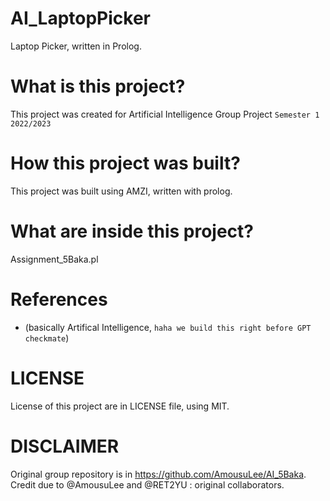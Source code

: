# AI_LaptopPicker
Laptop Picker, written in Prolog.

# What is this project?
This project was created for Artificial Intelligence Group Project `Semester 1 2022/2023`

# How this project was built?
This project was built using AMZI, written with prolog.

# What are inside this project?
Assignment_5Baka.pl

# References
- (basically Artifical Intelligence, `haha we build this right before GPT checkmate`)

# LICENSE
License of this project are in LICENSE file, using MIT.

# DISCLAIMER
Original group repository is in https://github.com/AmousuLee/AI_5Baka.
Credit due to @AmousuLee and @RET2YU : original collaborators.